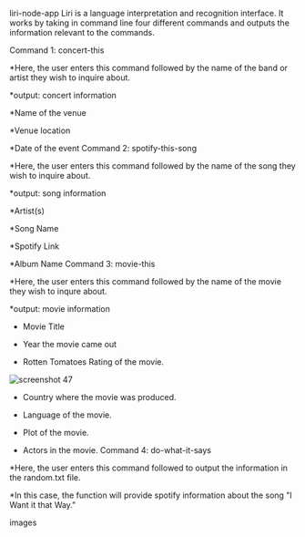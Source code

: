 liri-node-app
Liri is a language interpretation and recognition interface. It works by taking in command line four different commands and outputs the information relevant to the commands.

Command 1: concert-this

*Here, the user enters this command followed by the name of the band or artist they wish to inquire about.

*output: concert information

*Name of the venue

*Venue location

*Date of the event
Command 2: spotify-this-song

*Here, the user enters this command followed by the name of the song they wish to inquire about.

*output: song information
  
  *Artist(s)
  
  *Song Name
  
  *Spotify Link 
  
  *Album Name
Command 3: movie-this

*Here, the user enters this command followed by the name of the movie they wish to inqure about.

*output: movie information
  
  * Movie Title
  
  * Year the movie came out
  
  * Rotten Tomatoes Rating of the movie.
  
  ![screenshot 47](https://user-images.githubusercontent.com/43711248/53993316-0d90ae80-40fd-11e9-938a-672718b18d85.png)

  
  * Country where the movie was produced.
  
  * Language of the movie.
  
  * Plot of the movie.
  
  * Actors in the movie.
Command 4: do-what-it-says

*Here, the user enters this command followed to output the information in the random.txt file.

*In this case, the function will provide spotify information about the song "I Want it that Way."


images 



